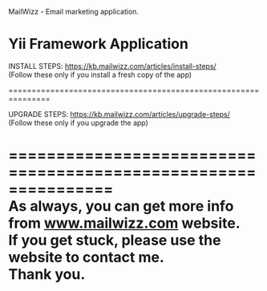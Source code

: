 MailWizz - Email marketing application.

Yii Framework Application
========
    
INSTALL STEPS: https://kb.mailwizz.com/articles/install-steps/  
(Follow these only if you install a fresh copy of the app)  

    
===============================================================  
    
UPGRADE STEPS: https://kb.mailwizz.com/articles/upgrade-steps/  
(Follow these only if you upgrade the app)  


===============================================================  
As always, you can get more info from www.mailwizz.com website.  
If you get stuck, please use the website to contact me.  
Thank you.  
===============================================================    
